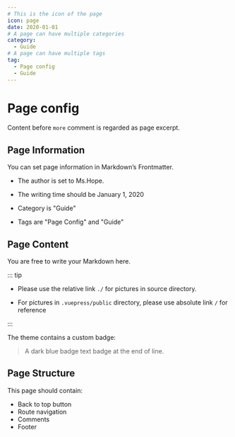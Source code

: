 ```yaml
---
# This is the icon of the page
icon: page
date: 2020-01-01
# A page can have multiple categories
category:
  - Guide
# A page can have multiple tags
tag:
  - Page config
  - Guide
---
```

# Page config

Content before `more` comment is regarded as page excerpt.

<!-- more -->

## Page Information

You can set page information in Markdown’s Frontmatter.

- The author is set to Ms.Hope.

- The writing time should be January 1, 2020

- Category is "Guide"

- Tags are "Page Config" and "Guide"

## Page Content

You are free to write your Markdown here.

::: tip

- Please use the relative link `./` for pictures in source directory.

- For pictures in `.vuepress/public` directory, please use absolute link `/` for reference

:::

The theme contains a custom badge:

> A dark blue badge text badge at the end of line. <Badge text="Badge text" color="#242378" />

## Page Structure

This page should contain:

- Back to top button
- Route navigation
- Comments
- Footer
